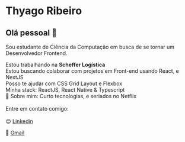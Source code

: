 # Thyago Ribeiro

## Olá pessoal 👋

Sou estudante de Ciência da Computação em busca de se tornar um Desenvolvedor Frontend.

Estou trabalhando na **Scheffer Logística**
 <br/>Estou buscando colaborar com projetos em Front-end usando React, e NextJS
 <br/>Posso te ajudar com CSS Grid Layout e Flexbox
 <br/>Minha stack: ReactJS, React Native & Typescript
 <br/>💬  Sobre mim: Curto tecnologias, e seriados no Netflix
 <br/></br>Entre em contato comigo:
</br></br>😉 [Linkedin](https://www.linkedin.com/in/thyago-ribeiro-879113206/) 
 
📧 [Gmail](thyagoribeiro608@gmail.com)
